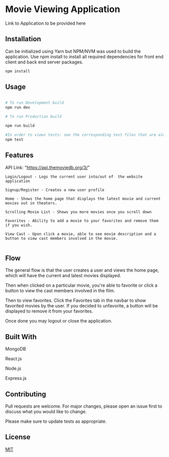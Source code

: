 # Movie Viewing Application


Link to Application to be provided here


## Installation

Can be initialized using Yarn but NPM/NVM was used to build the application. Use npm install to install all required dependencies for front end client and back end server packages. 

```bash
npm install 

```

## Usage

```python

# To run Development build
npm run dev

# To run Production build

npm run build

#In order to views tests: see the corresponding test files that are alongside the current files in the repository.
npm test

```

## Features

API Link: "https://api.themoviedb.org/3/"
```
Login/Logout - Logs the current user into/out of  the website application

Signup/Register - Creates a new user profile

Home - Shows the home page that displays the latest movie and current movies out in theaters.

Scrolling Movie List - Shows you more movies once you scroll down

Favorites - Ability to add a movie to your favorites and remove them if you wish.

View Cast - Upon click a movie, able to see movie description and a button to view cast members involved in the movie.


```

## Flow

The general flow is that the user creates a user and views the home page, which will have the current and latest movies displayed. 

Then when clicked on a particular movie, you're able to favorite or click a button to view the cast members involved in the film.

Then to view favorites. Click the Favorites tab in the navbar to show favorited movies by the user. If you decided to unfavorite, a button will be displayed to remove it from your favorites.

Once done you may logout or close the application. 

## Built With
MongoDB

React.js

Node.js

Express.js




## Contributing

Pull requests are welcome. For major changes, please open an issue first
to discuss what you would like to change.

Please make sure to update tests as appropriate.

## License

[MIT](https://choosealicense.com/licenses/mit/)
